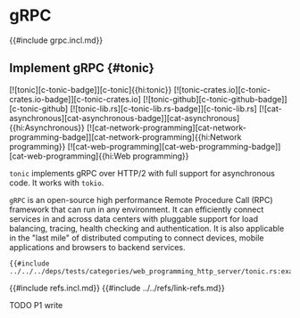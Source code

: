# gRPC

{{#include grpc.incl.md}}

## Implement gRPC {#tonic}

[![tonic][c-tonic-badge]][c-tonic]{{hi:tonic}}
[![tonic-crates.io][c-tonic-crates.io-badge]][c-tonic-crates.io]
[![tonic-github][c-tonic-github-badge]][c-tonic-github]
[![tonic-lib.rs][c-tonic-lib.rs-badge]][c-tonic-lib.rs]
[![cat-asynchronous][cat-asynchronous-badge]][cat-asynchronous]{{hi:Asynchronous}}
[![cat-network-programming][cat-network-programming-badge]][cat-network-programming]{{hi:Network programming}}
[![cat-web-programming][cat-web-programming-badge]][cat-web-programming]{{hi:Web programming}}

`tonic` implements gRPC over HTTP/2 with full support for asynchronous code. It works with `tokio`.

`gRPC` is an open-source high performance Remote Procedure Call (RPC) framework that can run in any environment. It can efficiently connect services in and across data centers with pluggable support for load balancing, tracing, health checking and authentication. It is also applicable in the "last mile" of distributed computing to connect devices, mobile applications and browsers to backend services.

```rust,editable
{{#include ../../../deps/tests/categories/web_programming_http_server/tonic.rs:example}}
```

{{#include refs.incl.md}}
{{#include ../../refs/link-refs.md}}

<div class="hidden">
TODO P1 write
</div>
